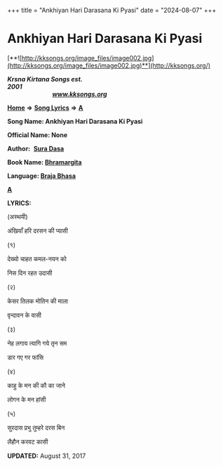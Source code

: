 +++
title = "Ankhiyan Hari Darasana Ki Pyasi"
date = "2024-08-07"
+++

# Ankhiyan Hari Darasana Ki Pyasi
[**![http://kksongs.org/image_files/image002.jpg](http://kksongs.org/image_files/image002.jpg)**](http://kksongs.org/)

**_Krsna Kirtana Songs est. 2001_**                                                                                                                                                 **_www.kksongs.org_**

**[Home](http://kksongs.org/)** **⇒** **[Song Lyrics](http://kksongs.org/lyrics.html)** **⇒** **[A](http://kksongs.org/songs/song_a.html)**

**Song Name: Ankhiyan Hari Darasana Ki Pyasi**

**Official Name: None**

**Author:**  [**Sura Dasa**](http://kksongs.org/authors/list/suradasa.html)

**Book Name: [Bhramargita](http://kksongs.org/authors/literature/bhramargita.html)**

**Language: [Braja Bhasa](http://kksongs.org/language/list/braja_bhasa.html)**

**[A](http://kksongs.org/songs/a/ankhiyanharidarasanakipyasi.html)**

**LYRICS:**

(अस्थयी)

अंखियाँ हरि दरसन की प्यासी

(१)

देख्यो चाहत कमल\-नयन को

निस दिन रहत उदासी

(२)

केसर तिलक मोतिन की माला

वृन्दावन के वासी

(३)

नेह लगाय त्यागि गये तृन सम

डार गए गर फांसि

(४)

काहु के मन की कौ का जाने

लोगन के मन हांसी

(५)

सुरदास प्रभु तुम्हरे दरस बिन

लैहौन करवट कासी

**UPDATED:** August 31, 2017
